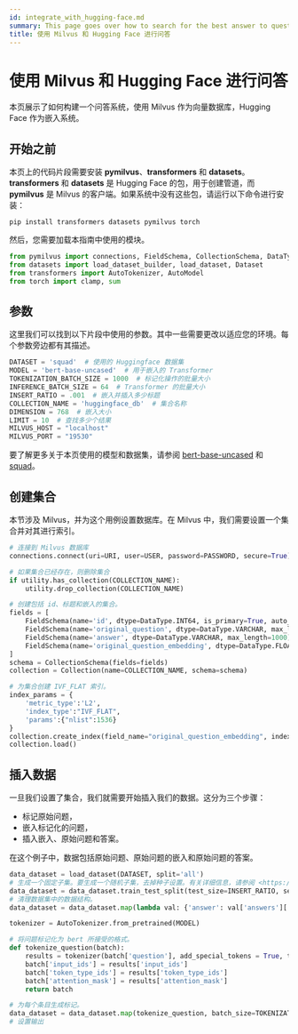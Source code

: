 ```yaml
---
id: integrate_with_hugging-face.md
summary: This page goes over how to search for the best answer to questions using Milvus as the Vector Database and Hugging Face as the embedding system.
title: 使用 Milvus 和 Hugging Face 进行问答
---
```


# 使用 Milvus 和 Hugging Face 进行问答

本页展示了如何构建一个问答系统，使用 Milvus 作为向量数据库，Hugging Face 作为嵌入系统。

## 开始之前

本页上的代码片段需要安装 **pymilvus**、**transformers** 和 **datasets**。**transformers** 和 **datasets** 是 Hugging Face 的包，用于创建管道，而 **pymilvus** 是 Milvus 的客户端。如果系统中没有这些包，请运行以下命令进行安装：

```shell
pip install transformers datasets pymilvus torch
```

然后，您需要加载本指南中使用的模块。

```python
from pymilvus import connections, FieldSchema, CollectionSchema, DataType, Collection, utility
from datasets import load_dataset_builder, load_dataset, Dataset
from transformers import AutoTokenizer, AutoModel
from torch import clamp, sum
```

## 参数

这里我们可以找到以下片段中使用的参数。其中一些需要更改以适应您的环境。每个参数旁边都有其描述。

```python
DATASET = 'squad'  # 使用的 Huggingface 数据集
MODEL = 'bert-base-uncased'  # 用于嵌入的 Transformer
TOKENIZATION_BATCH_SIZE = 1000  # 标记化操作的批量大小
INFERENCE_BATCH_SIZE = 64  # Transformer 的批量大小
INSERT_RATIO = .001  # 嵌入并插入多少标题
COLLECTION_NAME = 'huggingface_db'  # 集合名称
DIMENSION = 768  # 嵌入大小
LIMIT = 10  # 查找多少个结果
MILVUS_HOST = "localhost"
MILVUS_PORT = "19530"
```

要了解更多关于本页使用的模型和数据集，请参阅 [bert-base-uncased](https://huggingface.co/bert-base-uncased) 和 [squad](https://huggingface.co/datasets/squad)。

## 创建集合

本节涉及 Milvus，并为这个用例设置数据库。在 Milvus 中，我们需要设置一个集合并对其进行索引。

```python
# 连接到 Milvus 数据库
connections.connect(uri=URI, user=USER, password=PASSWORD, secure=True)

# 如果集合已经存在，则删除集合
if utility.has_collection(COLLECTION_NAME):
    utility.drop_collection(COLLECTION_NAME)

# 创建包括 id、标题和嵌入的集合。
fields = [
    FieldSchema(name='id', dtype=DataType.INT64, is_primary=True, auto_id=True),
    FieldSchema(name='original_question', dtype=DataType.VARCHAR, max_length=1000),
    FieldSchema(name='answer', dtype=DataType.VARCHAR, max_length=1000),
    FieldSchema(name='original_question_embedding', dtype=DataType.FLOAT_VECTOR, dim=DIMENSION)
]
schema = CollectionSchema(fields=fields)
collection = Collection(name=COLLECTION_NAME, schema=schema)

# 为集合创建 IVF_FLAT 索引。
index_params = {
    'metric_type':'L2',
    'index_type':"IVF_FLAT",
    'params':{"nlist":1536}
}
collection.create_index(field_name="original_question_embedding", index_params=index_params)
collection.load()
```

## 插入数据

一旦我们设置了集合，我们就需要开始插入我们的数据。这分为三个步骤：

- 标记原始问题，
- 嵌入标记化的问题，
- 插入嵌入、原始问题和答案。

在这个例子中，数据包括原始问题、原始问题的嵌入和原始问题的答案。

```python
data_dataset = load_dataset(DATASET, split='all')
# 生成一个固定子集。要生成一个随机子集，去掉种子设置。有关详细信息，请参阅 <https://huggingface.co/docs/datasets/v2.9.0/en/package_reference/main_classes#datasets.Dataset.train_test_split.seed>
data_dataset = data_dataset.train_test_split(test_size=INSERT_RATIO, seed=42)['test']
# 清理数据集中的数据结构。
data_dataset = data_dataset.map(lambda val: {'answer': val['answers']['text'][0]}, remove_columns=['answers'])

tokenizer = AutoTokenizer.from_pretrained(MODEL)

# 将问题标记化为 bert 所接受的格式。
def tokenize_question(batch):
    results = tokenizer(batch['question'], add_special_tokens = True, truncation = True, padding = "max_length", return_attention_mask = True, return_tensors = "pt")
    batch['input_ids'] = results['input_ids']
    batch['token_type_ids'] = results['token_type_ids']
    batch['attention_mask'] = results['attention_mask']
    return batch

# 为每个条目生成标记。
data_dataset = data_dataset.map(tokenize_question, batch_size=TOKENIZATION_BATCH_SIZE, batched=True)
# 设置输出
```
